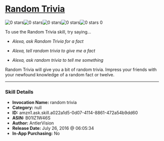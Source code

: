# [Random Trivia](http://alexa.amazon.com/#skills/amzn1.ask.skill.a022a1d5-0d07-4114-8861-472a54b9dd60)
![0 stars](../../images/ic_star_border_black_18dp_1x.png)![0 stars](../../images/ic_star_border_black_18dp_1x.png)![0 stars](../../images/ic_star_border_black_18dp_1x.png)![0 stars](../../images/ic_star_border_black_18dp_1x.png)![0 stars](../../images/ic_star_border_black_18dp_1x.png) 0

To use the Random Trivia skill, try saying...

* *Alexa, ask Random Trivia for a fact*

* *Alexa, tell random trivia to give me a fact*

* *Alexa, ask random trivia to tell me something*

Random Trivia will give you a bit of random trivia. Impress your friends with your newfound knowledge of a random fact or twelve.

***

### Skill Details

* **Invocation Name:** random trivia
* **Category:** null
* **ID:** amzn1.ask.skill.a022a1d5-0d07-4114-8861-472a54b9dd60
* **ASIN:** B01IZ1W46S
* **Author:** AntlerVision
* **Release Date:** July 26, 2016 @ 06:05:34
* **In-App Purchasing:** No
